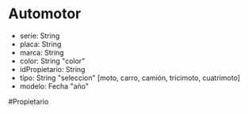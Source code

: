 
# Automotor
- serie: String
- placa: String
- marca: String
- color: String "color"
- idPropietario: String
- tipo: String "seleccion" [moto, carro, camión, tricimoto, cuatrimoto]
- modelo: Fecha "año"


#Propietario
